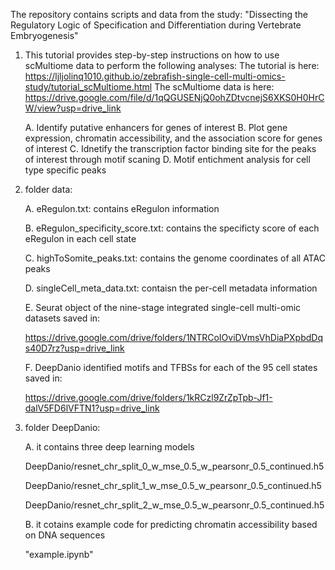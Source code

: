 The repository contains scripts and data from the study: "Dissecting the Regulatory Logic of Specification and Differentiation during Vertebrate Embryogenesis"

1. This tutorial provides step-by-step instructions on how to use scMultiome data to perform the following analyses:
   The tutorial is here: https://ljljolinq1010.github.io/zebrafish-single-cell-multi-omics-study/tutorial_scMultiome.html
   The scMultiome data is here: https://drive.google.com/file/d/1qQGUSENjQ0ohZDtvcnejS6XKS0H0HrCW/view?usp=drive_link

   A. Identify putative enhancers for genes of interest
   B. Plot gene expression, chromatin accessibility, and the association score for genes of interest
   C. Idnetify the transcription factor binding site for the peaks of interest through motif scaning
   D. Motif entichment analysis for cell type specific peaks
   



   
3. folder data:

   A. eRegulon.txt: contains eRegulon information
   
   B. eRegulon_specificity_score.txt: contains the specificty score of each eRegulon in each cell state
   
   C. highToSomite_peaks.txt: contains the genome coordinates of all ATAC peaks
   
   D. singleCell_meta_data.txt: contaisn the per-cell metadata information
   
   E. Seurat object of the nine-stage integrated single-cell multi-omic datasets saved in:
   
      https://drive.google.com/drive/folders/1NTRCoIOviDVmsVhDiaPXpbdDqs40D7rz?usp=drive_link
   
   F. DeepDanio identified motifs and TFBSs for each of the 95 cell states saved in:
   
      https://drive.google.com/drive/folders/1kRCzl9ZrZpTpb-Jf1-dalV5FD6lVFTN1?usp=drive_link 




4. folder DeepDanio:

    A. it contains three deep learning models
   
     DeepDanio/resnet_chr_split_0_w_mse_0.5_w_pearsonr_0.5_continued.h5
   
     DeepDanio/resnet_chr_split_1_w_mse_0.5_w_pearsonr_0.5_continued.h5
   
     DeepDanio/resnet_chr_split_2_w_mse_0.5_w_pearsonr_0.5_continued.h5
   
   B. it cotains example code for predicting chromatin accessibility based on DNA sequences
  
     "example.ipynb"
   
